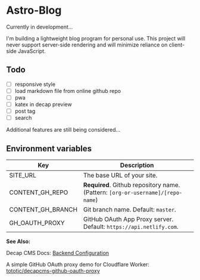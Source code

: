 # Astro-Blog

Currently in development...

I'm building a lightweight blog program for personal use. This project will never support server-side rendering and will minimize reliance on client-side JavaScript.

## Todo

- [ ] responsive style
- [ ] load markdown file from online github repo
- [ ] pwa
- [ ] katex in decap preview
- [ ] post tag
- [ ] search

Additional features are still being considered...

## Environment variables

| Key               | Description                                                                     |
| ----------------- | ------------------------------------------------------------------------------- |
| SITE_URL          | The base URL of your site.                                                      |
| CONTENT_GH_REPO   | **Required**. Github repository name. (Pattern: `[org-or-username]/[repo-name`) |
| CONTENT_GH_BRANCH | Git branch name. Default: `master`.                                             |
| GH_OAUTH_PROXY    | GitHub OAuth App Proxy server. Default: `https://api.netlify.com`.              |

**See Also:**

Decap CMS Docs: [Backend Configuration](https://decapcms.org/docs/backends-overview)

A simple GitHub OAuth proxy demo for Cloudflare Worker: [tototjc/decapcms-github-oauth-proxy](https://github.com/tototjc/decapcms-github-oauth-proxy)
